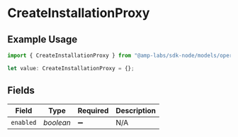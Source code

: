 # CreateInstallationProxy

## Example Usage

```typescript
import { CreateInstallationProxy } from "@amp-labs/sdk-node/models/operations";

let value: CreateInstallationProxy = {};
```

## Fields

| Field              | Type               | Required           | Description        |
| ------------------ | ------------------ | ------------------ | ------------------ |
| `enabled`          | *boolean*          | :heavy_minus_sign: | N/A                |